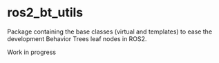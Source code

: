# ros2_bt_utils
Package containing the base classes (virtual and templates) to ease the development Behavior Trees leaf nodes in ROS2.

Work in progress
